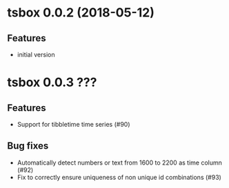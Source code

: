 # tsbox 0.0.2 (2018-05-12)

## Features

- initial version


# tsbox 0.0.3 ???

## Features

- Support for tibbletime time series (#90)

## Bug fixes

- Automatically detect numbers or text from 1600 to 2200 as time column (#92)
- Fix to correctly ensure uniqueness of non unique id combinations (#93)
